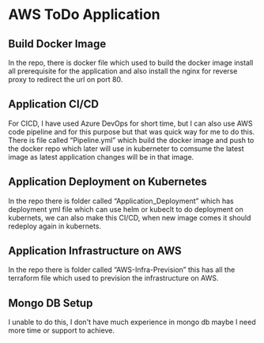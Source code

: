 # AWS ToDo Application

## Build Docker Image 
In the repo, there is docker file which used to build the docker image install all prerequisite for the application and also install the nginx for reverse proxy to redirect the url on port 80. 

## Application CI/CD 
For CICD, I have used Azure DevOps for short time, but I can also use AWS code  pipeline and  for this purpose but that was quick way for me to do this. 
There is file called “Pipeline.yml” which build the docker image and push to the docker repo which later will use in kuberneter to comsume the latest image as latest application changes will be in that image. 

## Application Deployment on Kubernetes
In the repo there is folder called “Application_Deployment” which has deployment yml file which can use helm or kubeclt to do deployment on kubernets, we can also make this CI/CD, when new image comes it should redeploy again in kubernets.

## Application Infrastructure on AWS
In the repo there is folder called “AWS-Infra-Prevision” this has all the terraform file which used to prevision the infrastructure on AWS. 


## Mongo DB Setup

I unable to do this, I don't have much experience in mongo db maybe I need more time or support to achieve. 
